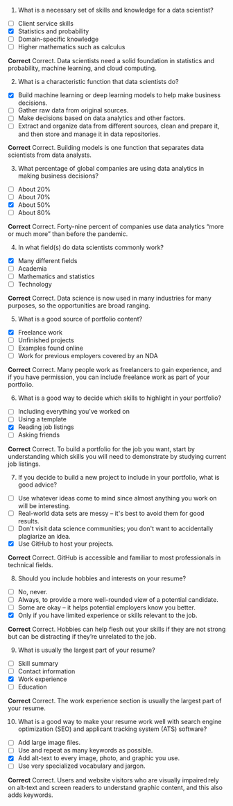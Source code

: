 1. What is a necessary set of skills and knowledge for a data scientist?

- [ ] Client service skills
- [x] Statistics and probability
- [ ] Domain-specific knowledge
- [ ] Higher mathematics such as calculus

**Correct**
Correct. Data scientists need a solid foundation in statistics and probability, machine learning, and cloud computing. 

2. What is a characteristic function that data scientists do?

- [x] Build machine learning or deep learning models to help make business decisions.
- [ ] Gather raw data from original sources.
- [ ] Make decisions based on data analytics and other factors.
- [ ] Extract and organize data from different sources, clean and prepare it, and then store and manage it in data repositories.

**Correct**
Correct. Building models is one function that separates data scientists from data analysts. 

3. What percentage of global companies are using data analytics in making business decisions?

- [ ] About 20%
- [ ] About 70%
- [x] About 50%
- [ ] About 80%

**Correct**
Correct. Forty-nine percent of companies use data analytics “more or much more” than before the pandemic.  

4. In what field(s) do data scientists commonly work?

- [x] Many different fields
- [ ] Academia
- [ ] Mathematics and statistics
- [ ] Technology

**Correct**
Correct. Data science is now used in many industries for many purposes, so the opportunities are broad ranging. 

5. What is a good source of portfolio content?

- [x] Freelance work
- [ ] Unfinished projects
- [ ] Examples found online
- [ ] Work for previous employers covered by an NDA

**Correct**
Correct. Many people work as freelancers to gain experience, and if you have permission, you can include freelance work as part of your portfolio. 

6. What is a good way to decide which skills to highlight in your portfolio?

- [ ] Including everything you've worked on
- [ ] Using a template
- [x] Reading job listings
- [ ] Asking friends

**Correct**
Correct. To build a portfolio for the job you want, start by understanding which skills you will need to demonstrate by studying current job listings.  

7. If you decide to build a new project to include in your portfolio, what is good advice?

- [ ] Use whatever ideas come to mind since almost anything you work on will be interesting.
- [ ] Real-world data sets are messy – it's best to avoid them for good results.
- [ ] Don't visit data science communities; you don't want to accidentally plagiarize an idea.
- [x] Use GitHub to host your projects.

**Correct**
Correct. GitHub is accessible and familiar to most professionals in technical fields.

8. Should you include hobbies and interests on your resume?

- [ ] No, never.
- [ ] Always, to provide a more well-rounded view of a potential candidate.
- [ ] Some are okay – it helps potential employers know you better.
- [x] Only if you have limited experience or skills relevant to the job.

**Correct**
Correct. Hobbies can help flesh out your skills if they are not strong but can be distracting if they’re unrelated to the job. 

9. What is usually the largest part of your resume?

- [ ] Skill summary
- [ ] Contact information
- [x] Work experience
- [ ] Education

**Correct**
Correct. The work experience section is usually the largest part of your resume.  

10. What is a good way to make your resume work well with search engine optimization (SEO) and applicant tracking system (ATS) software?

- [ ] Add large image files.
- [ ] Use and repeat as many keywords as possible.
- [x] Add alt-text to every image, photo, and graphic you use.
- [ ] Use very specialized vocabulary and jargon.

**Correct**
Correct. Users and website visitors who are visually impaired rely on alt-text and screen readers to understand graphic content, and this also adds keywords.  